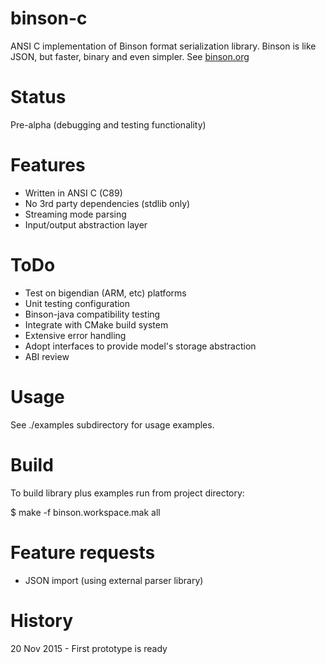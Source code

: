 binson-c
===========

ANSI C implementation of Binson format serialization library. Binson is like JSON, but faster, binary and
even simpler. See [binson.org](http://binson.org/)

Status
========

Pre-alpha (debugging and testing functionality)

Features
========

* Written in ANSI C (C89)
* No 3rd party dependencies (stdlib only)
* Streaming mode parsing
* Input/output abstraction layer

ToDo
========
* Test on bigendian (ARM, etc) platforms
* Unit testing configuration
* Binson-java compatibility testing
* Integrate with CMake build system
* Extensive error handling
* Adopt interfaces to provide model's storage abstraction
* ABI review

Usage
=====

See ./examples subdirectory for usage examples.


Build
=====

To build library plus examples run from project directory:

$ make -f binson.workspace.mak all


Feature requests
================

* JSON import (using external parser library)


History
=======

20 Nov 2015 - First prototype is ready
